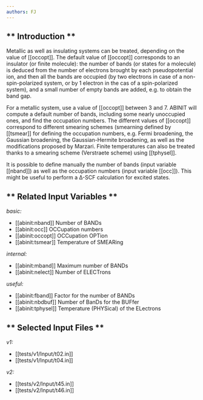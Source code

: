 ```yaml
---
authors: FJ
---
```


## ** Introduction **

  
Metallic as well as insulating systems can be treated, depending on the value
of [[occopt]]. The default value of [[occopt]] corresponds to an insulator (or
finite molecule): the number of bands (or states for a molecule) is deduced
from the number of electrons brought by each pseudopotential ion, and then all
the bands are occupied (by two electrons in case of a non-spin-polarized
system, or by 1 electron in the cas of a spin-polarized system), and a small
number of empty bands are added, e.g. to obtain the band gap.

For a metallic system, use a value of [[occopt]] between 3 and 7. ABINIT will
compute a default number of bands, including some nearly unoccupied ones, and
find the occupation numbers. The different values of [[occopt]] correspond to
different smearing schemes (smearning defined by [[tsmear]] for defining the
occupation numbers, e.g. Fermi broadening, the Gaussian broadening, the
Gaussian-Hermite broadening, as well as the modifications proposed by Marzari.
Finite temperatures can also be treated thanks to a smearing scheme
(Verstraete scheme) using [[tphysel]].

It is possible to define manually the number of bands (input variable
[[nband]]) as well as the occupation numbers (input variable [[occ]]). This
might be useful to perform a Δ-SCF calculation for excited states.



## ** Related Input Variables **

*basic:*

- [[abinit:nband]]  Number of BANDs
- [[abinit:occ]]  OCCupation numbers
- [[abinit:occopt]]  OCCupation OPTion
- [[abinit:tsmear]]  Temperature of SMEARing
 
*internal:*

- [[abinit:mband]]  Maximum number of BANDs
- [[abinit:nelect]]  Number of ELECTrons
 
*useful:*

- [[abinit:fband]]  Factor for the number of BANDs
- [[abinit:nbdbuf]]  Number of BanDs for the BUFfer
- [[abinit:tphysel]]  Temperature (PHYSical) of the ELectrons
 

## ** Selected Input Files **

*v1:*

- [[tests/v1/Input/t02.in]]
- [[tests/v1/Input/t04.in]]
 
*v2:*

- [[tests/v2/Input/t45.in]]
- [[tests/v2/Input/t46.in]]
 

